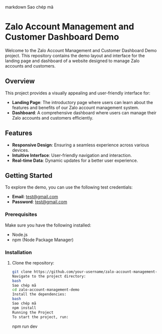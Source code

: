 markdown
Sao chép mã

# Zalo Account Management and Customer Dashboard Demo

Welcome to the Zalo Account Management and Customer Dashboard Demo project. This repository contains the demo layout and interface for the landing page and dashboard of a website designed to manage Zalo accounts and customers.

## Overview

This project provides a visually appealing and user-friendly interface for:

- **Landing Page**: The introductory page where users can learn about the features and benefits of our Zalo account management system.
- **Dashboard**: A comprehensive dashboard where users can manage their Zalo accounts and customers efficiently.

## Features

- **Responsive Design**: Ensuring a seamless experience across various devices.
- **Intuitive Interface**: User-friendly navigation and interaction.
- **Real-time Data**: Dynamic updates for a better user experience.

## Getting Started

To explore the demo, you can use the following test credentials:

- **Email**: test@gmail.com
- **Password**: test@gmail.com

### Prerequisites

Make sure you have the following installed:

- Node.js
- npm (Node Package Manager)

### Installation

1. Clone the repository:
   ```bash
   git clone https://github.com/your-username/zalo-account-management-demo.git
   Navigate to the project directory:
   bash
   Sao chép mã
   cd zalo-account-management-demo
   Install the dependencies:
   bash
   Sao chép mã
   npm install
   Running the Project
   To start the project, run:
   ```
   npm run dev
   ```

   ```
